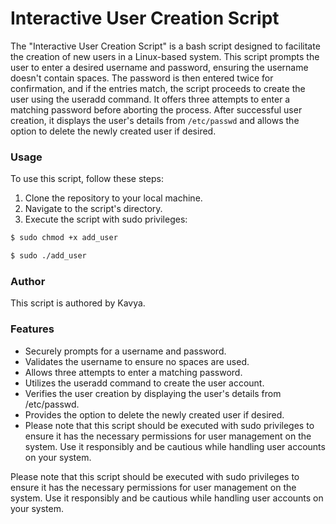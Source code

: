 # Interactive User Creation Script

The "Interactive User Creation Script" is a bash script designed to facilitate the creation of new users in a Linux-based system. This script prompts the user to enter a desired username and password, ensuring the username doesn't contain spaces. The password is then entered twice for confirmation, and if the entries match, the script proceeds to create the user using the useradd command. It offers three attempts to enter a matching password before aborting the process. After successful user creation, it displays the user's details from ```/etc/passwd``` and allows the option to delete the newly created user if desired.

### Usage
To use this script, follow these steps:

1. Clone the repository to your local machine.
2. Navigate to the script's directory.
3. Execute the script with sudo privileges:

```sh
$ sudo chmod +x add_user
```

```sh
$ sudo ./add_user
```

### Author
This script is authored by Kavya.

### Features
- Securely prompts for a username and password.
- Validates the username to ensure no spaces are used.
- Allows three attempts to enter a matching password.
- Utilizes the useradd command to create the user account.
- Verifies the user creation by displaying the user's details from /etc/passwd.
- Provides the option to delete the newly created user if desired.
- Please note that this script should be executed with sudo privileges to ensure it has the necessary permissions for user management on the system. Use it responsibly and be cautious while handling user accounts on your system.

Please note that this script should be executed with sudo privileges to ensure it has the necessary permissions for user management on the system. Use it responsibly and be cautious while handling user accounts on your system.
